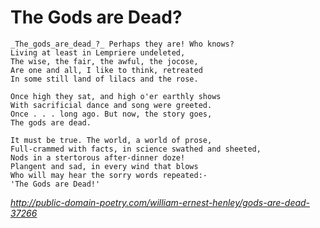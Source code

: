 # The Gods are Dead?

    _The_gods_are_dead_?_ Perhaps they are! Who knows?
    Living at least in Lempriere undeleted,
    The wise, the fair, the awful, the jocose,
    Are one and all, I like to think, retreated
    In some still land of lilacs and the rose.

    Once high they sat, and high o'er earthly shows
    With sacrificial dance and song were greeted.
    Once . . . long ago. But now, the story goes,
    The gods are dead.

    It must be true. The world, a world of prose,
    Full-crammed with facts, in science swathed and sheeted,
    Nods in a stertorous after-dinner doze!
    Plangent and sad, in every wind that blows
    Who will may hear the sorry words repeated:-
    'The Gods are Dead!'

*http://public-domain-poetry.com/william-ernest-henley/gods-are-dead-37266*
